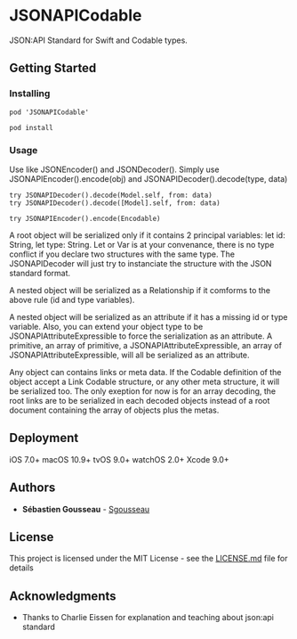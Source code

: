 # JSONAPICodable

JSON:API Standard for Swift and Codable types.

## Getting Started

### Installing

```
pod 'JSONAPICodable'
```

```
pod install
```

### Usage

Use like JSONEncoder() and JSONDecoder(). 
Simply use JSONAPIEncoder().encode(obj) and JSONAPIDecoder().decode(type, data)

```
try JSONAPIDecoder().decode(Model.self, from: data)
try JSONAPIDecoder().decode([Model].self, from: data)
```

```
try JSONAPIEncoder().encode(Encodable)
```

A root object will be serialized only if it contains 2 principal variables: let id: String, let type: String. Let or Var is  at your convenance, there is no type conflict if you declare two structures with the same type. The JSONAPIDecoder will just try to instanciate the structure with the JSON standard format.

A nested object will be serialized as a Relationship if it comforms to the above rule (id and type variables).

A nested object will be serialized as an attribute if it has a missing id or type variable. Also, you can extend your object type to be JSONAPIAttributeExpressible to force the serialization as an attribute. A primitive, an array of primitive, a JSONAPIAttributeExpressible, an array of JSONAPIAttributeExpressible, will all be serialized as an attribute.

Any object can contains links or meta data. If the Codable definition of the object accept a Link Codable structure, or any other meta structure, it will be serialized too. The only exeption for now is for an array decoding, the root links are to be serialized in each decoded objects instead of a root document containing the array of objects plus the metas.


## Deployment

iOS 7.0+
macOS 10.9+
tvOS 9.0+
watchOS 2.0+
Xcode 9.0+

## Authors

* **Sébastien Gousseau** - [Sgousseau](https://github.com/sgousseau)

## License

This project is licensed under the MIT License - see the [LICENSE.md](LICENSE.md) file for details

## Acknowledgments

* Thanks to Charlie Eissen for explanation and teaching about json:api standard
